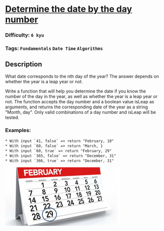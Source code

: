 # [Determine the date by the day number](https://www.codewars.com/kata/602afedfd4a64d0008eb4e6e)

### Difficulty: `6 kyu`

### Tags: `Fundamentals` `Date Time` `Algorithms`

## Description

What date corresponds to the nth day of the year?
The answer depends on whether the year is a leap year or not.

Write a function that will help you determine the date if you know the number of the day in the year, as well as whether the year is a leap year or not.
The function accepts the day number and a boolean value isLeap as arguments, and returns the corresponding date of the year as a string "Month, day".
Only valid combinations of a day number and isLeap will be tested.

### Examples:

```
* With input `41, false` => return "February, 10"
* With input `60, false` => return "March, 1
* With input `60, true` => return "February, 29"
* With input `365, false` => return "December, 31"
* With input `366, true` => return "December, 31"
```

![calendar](https://github.com/LarisaOvchinnikova/markdown-examples/blob/master/calendar1.png?raw=true)

